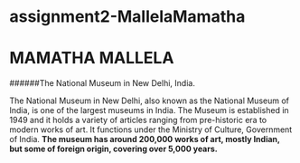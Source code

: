 # assignment2-MallelaMamatha

# MAMATHA MALLELA
######The National Museum in New Delhi, India.

The National Museum in New Delhi, also known as the National Museum of India, is one of the largest museums in India. The Museum is established in 1949 and it holds a variety of articles ranging from pre-historic era to modern works of art. It functions under the Ministry of Culture, Government of India. **The museum has around 200,000 works of art, mostly Indian, but some of foreign origin, covering over 5,000 years.**
